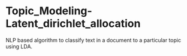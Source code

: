 # Topic_Modeling-Latent_dirichlet_allocation
NLP based algorithm to classify text in a document to a particular topic using LDA.
